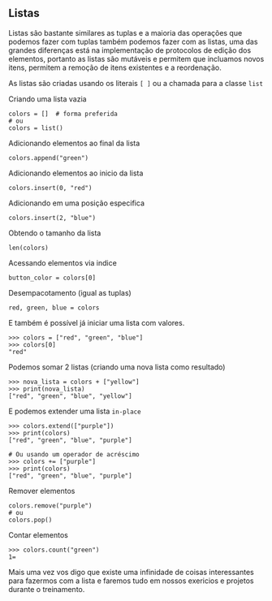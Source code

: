 ## Listas

Listas são bastante similares as tuplas e a maioria das operações que podemos fazer com tuplas também podemos fazer com as listas, uma das grandes diferenças está na implementação de protocolos de edição dos elementos, portanto as listas são mutáveis e permitem que incluamos novos itens, permitem a remoção de itens existentes e a reordenação.

As listas são criadas usando os literais `[ ]` ou a chamada para a classe `list`

Criando uma lista vazia
```
colors = []  # forma preferida
# ou
colors = list()
```
Adicionando elementos ao final da lista
```
colors.append("green")
```
Adicionando elementos ao inicio da lista
```
colors.insert(0, "red")
```
Adicionando em uma posição especifica
```
colors.insert(2, "blue")
```
Obtendo o tamanho da lista
```
len(colors)
```
Acessando elementos via indice
```
button_color = colors[0]
```
Desempacotamento (igual as tuplas)
```
red, green, blue = colors
```
E também é possível já iniciar uma lista com valores.
```
>>> colors = ["red", "green", "blue"]
>>> colors[0]
"red"
```
Podemos somar 2 listas (criando uma nova lista como resultado)
```
>>> nova_lista = colors + ["yellow"]
>>> print(nova_lista)
["red", "green", "blue", "yellow"]
```
E podemos extender uma lista `in-place`
```
>>> colors.extend(["purple"])
>>> print(colors)
["red", "green", "blue", "purple"]

# Ou usando um operador de acréscimo
>>> colors += ["purple"]
>>> print(colors)
["red", "green", "blue", "purple"]
```
Remover elementos
```
colors.remove("purple")
# ou
colors.pop()
```
Contar elementos
```
>>> colors.count("green")
1=
```
Mais uma vez vos digo que existe uma infinidade de coisas interessantes para fazermos com a lista e faremos tudo em nossos exericios e projetos durante o treinamento.